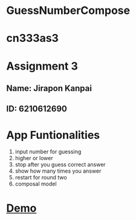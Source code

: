 # GuessNumberCompose
# cn333as3
# Assignment 3
## Name: Jirapon Kanpai
## ID: 6210612690

# App Funtionalities
1. input number for guessing
2. higher or lower
3. stop after you guess correct answer
4. show how many times you answer
5. restart for round two
6. composal model

# [Demo](https://www.youtube.com/watch?v=EA6dXR0b2eM)
